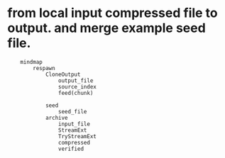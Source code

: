 # from local input compressed file to output. and merge example seed file.

```mermaid
    mindmap
        respawn
            CloneOutput
                output_file
                source_index
                feed(chunk)
                
            seed
                seed_file
            archive
                input_file
                StreamExt
                TryStreamExt
                compressed 
                verified 

```